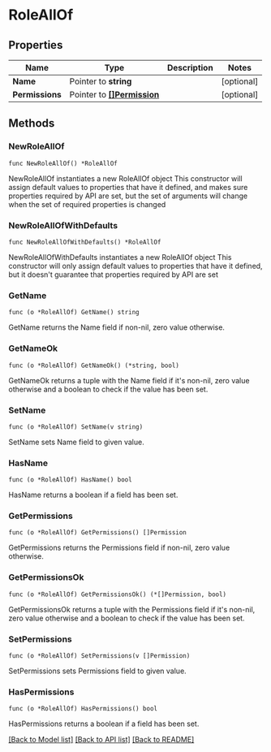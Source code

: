 # RoleAllOf

## Properties

Name | Type | Description | Notes
------------ | ------------- | ------------- | -------------
**Name** | Pointer to **string** |  | [optional] 
**Permissions** | Pointer to [**[]Permission**](Permission.md) |  | [optional] 

## Methods

### NewRoleAllOf

`func NewRoleAllOf() *RoleAllOf`

NewRoleAllOf instantiates a new RoleAllOf object
This constructor will assign default values to properties that have it defined,
and makes sure properties required by API are set, but the set of arguments
will change when the set of required properties is changed

### NewRoleAllOfWithDefaults

`func NewRoleAllOfWithDefaults() *RoleAllOf`

NewRoleAllOfWithDefaults instantiates a new RoleAllOf object
This constructor will only assign default values to properties that have it defined,
but it doesn't guarantee that properties required by API are set

### GetName

`func (o *RoleAllOf) GetName() string`

GetName returns the Name field if non-nil, zero value otherwise.

### GetNameOk

`func (o *RoleAllOf) GetNameOk() (*string, bool)`

GetNameOk returns a tuple with the Name field if it's non-nil, zero value otherwise
and a boolean to check if the value has been set.

### SetName

`func (o *RoleAllOf) SetName(v string)`

SetName sets Name field to given value.

### HasName

`func (o *RoleAllOf) HasName() bool`

HasName returns a boolean if a field has been set.

### GetPermissions

`func (o *RoleAllOf) GetPermissions() []Permission`

GetPermissions returns the Permissions field if non-nil, zero value otherwise.

### GetPermissionsOk

`func (o *RoleAllOf) GetPermissionsOk() (*[]Permission, bool)`

GetPermissionsOk returns a tuple with the Permissions field if it's non-nil, zero value otherwise
and a boolean to check if the value has been set.

### SetPermissions

`func (o *RoleAllOf) SetPermissions(v []Permission)`

SetPermissions sets Permissions field to given value.

### HasPermissions

`func (o *RoleAllOf) HasPermissions() bool`

HasPermissions returns a boolean if a field has been set.


[[Back to Model list]](../README.md#documentation-for-models) [[Back to API list]](../README.md#documentation-for-api-endpoints) [[Back to README]](../README.md)


